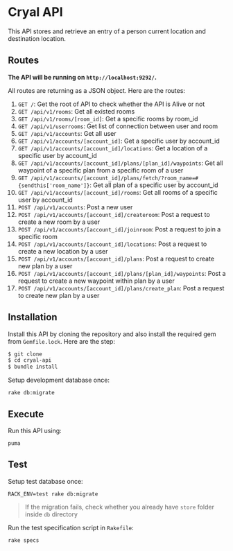 # Cryal API

This API stores and retrieve an entry of a person current location and destination location.

## Routes
**The API will be running on `http://localhost:9292/`.** 

All routes are returning as a JSON object. Here are the routes:

1. `GET /`: Get the root of API to check whether the API is Alive or not
2. `GET /api/v1/rooms`: Get all existed rooms
3. `GET /api/v1/rooms/[room_id]`: Get a specific rooms by room_id
4. `GET /api/v1/userrooms`: Get list of connection between user and room
5. `GET /api/v1/accounts`: Get all user
6. `GET /api/v1/accounts/[account_id]`: Get a specific user by account_id
7. `GET /api/v1/accounts/[account_id]/locations`: Get a location of a specific user by account_id
8. `GET /api/v1/accounts/[account_id]/plans/[plan_id]/waypoints`: Get all waypoint of a specific plan from a specific room of a user
9. `GET /api/v1/accounts/[account_id]/plans/fetch/?room_name=#{sendthis['room_name']}`: Get all plan of a specific user by account_id
10. `GET /api/v1/accounts/[account_id]/rooms`: Get all rooms of a specific user by account_id
11. `POST /api/v1/accounts`: Post a new user
12. `POST /api/v1/accounts/[account_id]/createroom`: Post a request to create a new room by a user
13. `POST /api/v1/accounts/[account_id]/joinroom`: Post a request to join a specific room
14. `POST /api/v1/accounts/[account_id]/locations`: Post a request to create a new location by a user
15. `POST /api/v1/accounts/[account_id]/plans`: Post a request to create new plan by a user
16. `POST /api/v1/accounts/[account_id]/plans/[plan_id]/waypoints`: Post a request to create a new waypoint within plan by a user
17. `POST /api/v1/accounts/[account_id]/plans/create_plan`: Post a request to create new plan by a user


## Installation
Install this API by cloning the repository and also install the required gem from `Gemfile.lock`. Here are the step:

```bash
$ git clone
$ cd cryal-api
$ bundle install
```
Setup development database once:

```shell
rake db:migrate
```

## Execute

Run this API using:

```shell
puma
```

## Test

Setup test database once:

```shell
RACK_ENV=test rake db:migrate
```
> If the migration fails, check whether you already have `store` folder inside `db` directory

Run the test specification script in `Rakefile`:

```shell
rake specs
```
